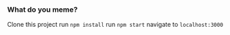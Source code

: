 ### What do you meme?

Clone this project
run `npm install`
run `npm start`
navigate to `localhost:3000`
